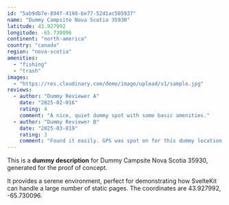 ```yaml
---
id: "5ab9db7e-894f-4198-be77-52d1ac505937"
name: "Dummy Campsite Nova Scotia 35930"
latitude: 43.927992
longitude: -65.730096
continent: "north-america"
country: "canada"
region: "nova-scotia"
amenities:
  - "fishing"
  - "trash"
images:
  - "https://res.cloudinary.com/demo/image/upload/v1/sample.jpg"
reviews:
  - author: "Dummy Reviewer A"
    date: "2025-02-016"
    rating: 4
    comment: "A nice, quiet dummy spot with some basic amenities."
  - author: "Dummy Reviewer B"
    date: "2025-03-019"
    rating: 3
    comment: "Found it easily. GPS was spot on for this dummy location."
---
```


This is a **dummy description** for Dummy Campsite Nova Scotia 35930, generated for the proof of concept.

It provides a serene environment, perfect for demonstrating how SvelteKit can handle a large number of static pages. The coordinates are 43.927992, -65.730096.
